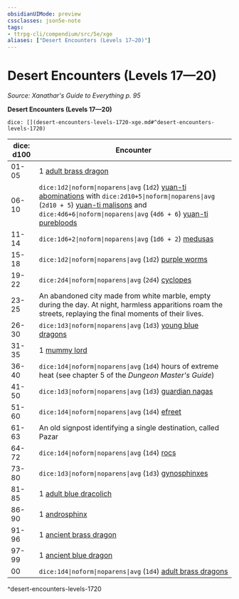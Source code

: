 ```yaml
---
obsidianUIMode: preview
cssclasses: json5e-note
tags:
- ttrpg-cli/compendium/src/5e/xge
aliases: ["Desert Encounters (Levels 17—20)"]
---
```

# Desert Encounters (Levels 17—20)
*Source: Xanathar's Guide to Everything p. 95* 

**Desert Encounters (Levels 17—20)**

`dice: [](desert-encounters-levels-1720-xge.md#^desert-encounters-levels-1720)`

| dice: d100 | Encounter |
|------------|-----------|
| 01-05 | 1 [adult brass dragon](3-Mechanics/CLI/bestiary/dragon/adult-brass-dragon.md) |
| 06-10 | `dice:1d2\|noform\|noparens\|avg` (`1d2`) [yuan-ti abominations](3-Mechanics/CLI/bestiary/monstrosity/yuan-ti-abomination.md) with `dice:2d10+5\|noform\|noparens\|avg` (`2d10 + 5`) [yuan-ti malisons](3-Mechanics/CLI/bestiary/monstrosity/yuan-ti-malison-type-1.md) and `dice:4d6+6\|noform\|noparens\|avg` (`4d6 + 6`) [yuan-ti purebloods](3-Mechanics/CLI/bestiary/humanoid/yuan-ti-pureblood.md) |
| 11-14 | `dice:1d6+2\|noform\|noparens\|avg` (`1d6 + 2`) [medusas](3-Mechanics/CLI/bestiary/monstrosity/medusa.md) |
| 15-18 | `dice:1d2\|noform\|noparens\|avg` (`1d2`) [purple worms](3-Mechanics/CLI/bestiary/monstrosity/purple-worm.md) |
| 19-22 | `dice:2d4\|noform\|noparens\|avg` (`2d4`) [cyclopes](3-Mechanics/CLI/bestiary/giant/cyclops.md) |
| 23-25 | An abandoned city made from white marble, empty during the day. At night, harmless apparitions roam the streets, replaying the final moments of their lives. |
| 26-30 | `dice:1d3\|noform\|noparens\|avg` (`1d3`) [young blue dragons](3-Mechanics/CLI/bestiary/dragon/young-blue-dragon.md) |
| 31-35 | 1 [mummy lord](3-Mechanics/CLI/bestiary/undead/mummy-lord.md) |
| 36-40 | `dice:1d4\|noform\|noparens\|avg` (`1d4`) hours of extreme heat (see chapter 5 of the *Dungeon Master's Guide*) |
| 41-50 | `dice:1d3\|noform\|noparens\|avg` (`1d3`) [guardian nagas](3-Mechanics/CLI/bestiary/monstrosity/guardian-naga.md) |
| 51-60 | `dice:1d4\|noform\|noparens\|avg` (`1d4`) [efreet](3-Mechanics/CLI/bestiary/elemental/efreeti.md) |
| 61-63 | An old signpost identifying a single destination, called Pazar |
| 64-72 | `dice:1d4\|noform\|noparens\|avg` (`1d4`) [rocs](3-Mechanics/CLI/bestiary/monstrosity/roc.md) |
| 73-80 | `dice:1d3\|noform\|noparens\|avg` (`1d3`) [gynosphinxes](3-Mechanics/CLI/bestiary/monstrosity/gynosphinx.md) |
| 81-85 | 1 [adult blue dracolich](3-Mechanics/CLI/bestiary/undead/adult-blue-dracolich.md) |
| 86-90 | 1 [androsphinx](3-Mechanics/CLI/bestiary/monstrosity/androsphinx.md) |
| 91-96 | 1 [ancient brass dragon](3-Mechanics/CLI/bestiary/dragon/ancient-brass-dragon.md) |
| 97-99 | 1 [ancient blue dragon](3-Mechanics/CLI/bestiary/dragon/ancient-blue-dragon.md) |
| 00 | `dice:1d4\|noform\|noparens\|avg` (`1d4`) [adult brass dragons](3-Mechanics/CLI/bestiary/dragon/adult-brass-dragon.md) |
^desert-encounters-levels-1720